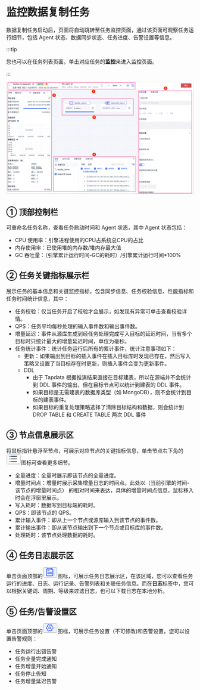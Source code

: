 # 监控数据复制任务

数据复制任务启动后，页面将自动跳转至任务监控页面，通过该页面可观察任务运行细节，包括 Agent 状态、数据同步状态、任务进度、告警设置等信息。

:::tip

您也可以在任务列表页面，单击对应任务的**监控**来进入监控页面。

:::

![](../../images/monitor_copy_task_overview.png)



## ① 顶部控制栏

可重命名任务名称，查看任务启动时间和 Agent 状态，其中 Agent 状态包括：

* CPU 使用率：引擎进程使用的CPU占系统总CPU的占比
* 内存使用率：已使用堆的内存数/堆内存最大值
* GC 吞吐量：（引擎累计运行时间-GC的耗时）/引擎累计运行时间*100%



## ② 任务关键指标展示栏

展示任务的基本信息和关键监控指标，包含同步信息、任务校验信息、性能指标和任务时间统计信息，其中：

* 任务校验：仅当任务开启了校验才会展示，如发现有异常可单击查看校验详情。
* QPS：任务平均每秒处理的输入事件数和输出事件数。
* 增量延迟：事件从源库生成到经任务处理完成写入目标的延迟时间，当有多个目标时只统计最大的增量延迟时间，单位为毫秒。
* 任务统计事件：统计任务运行后所有的累计事件，统计注意事项如下：
  * 更新：如果输出到目标的插入事件在插入目标库时发现已存在，然后写入策略又设置了当目标存在时更新，则插入事件会变为更新事件。
  * DDL
    * 由于 Tapdata 根据推演结果直接在目标建表，所以在源端并不会统计到 DDL 事件的输出，但在目标节点可以统计到建表的 DDL 事件。
    * 如果目标是无需建表的数据库类型（如 MongoDB），则不会统计到目标的建表事件。
    - 如果目标的重复处理策略选择了清除目标结构和数据，则会统计到 DROP TABLE 和 CREATE TABLE 两次 DDL 事件



## ③ 节点信息展示区

将鼠标指针悬浮至节点，可展示对应节点的关键指标信息，单击节点右下角的![](../../images/node_more_icon.png)图标可查看更多细节。

- 全量进度：全量时展示即该节点的全量进度。
- 增量时间点：增量时展示采集增量日志的时间点。此处以（当前引擎的时间-该节点的增量时间点） 的相对时间来表达，具体的增量时间点信息，鼠标移入时会在浮窗里展示。
- 写入耗时：数据写到目标端的耗时。
- QPS：即该节点的 QPS。
- 累计输入事件：即从上一个节点或源库输入到该节点的事件数。
- 累计输出事件：即从该节点输出到下一个节点或目标库的事件数。
- 处理耗时：该节点处理数据的耗时。



## ④ 任务日志展示区

单击页面顶部的![](../../images/view_log_icon.png)图标，可展示任务日志展示区，在该区域，您可以查看任务运行的进度、日志、运行记录、告警列表和关联任务信息。而在**日志**标签中，您可以根据关键词、周期、等级来过滤日志，也可以下载日志在本地分析。



## ⑤ 任务/告警设置区

单击页面顶部的![](../../images/task_setting_icon.png)图标，可展示任务设置（不可修改)和告警设置，您可以设置告警规则：

* 任务运行出错告警
* 任务全量完成通知
* 任务增量开始通知
* 任务停止告知
* 任务增量延迟告警

